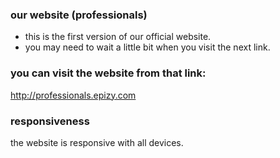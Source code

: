 ### our website (professionals)
* this is the first version of our official website.
* you may need to wait a little bit when you visit the next link.

### you can visit the website from that link:
http://professionals.epizy.com

### responsiveness
the website is responsive with all devices.

